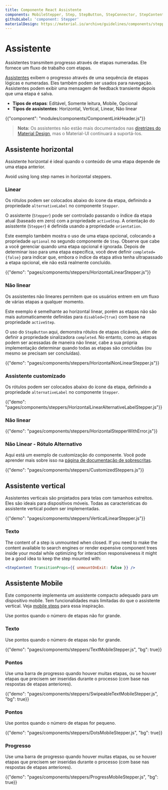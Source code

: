 ```yaml
---
title: Componente React Assistente
components: MobileStepper, Step, StepButton, StepConnector, StepContent, StepIcon, StepLabel, Stepper
githubLabel: 'component: Stepper'
materialDesign: https://material.io/archive/guidelines/components/steppers.html
---
```


# Assistente

<p class="description">Assistentes transmitem progresso através de etapas numeradas. Ele fornece um fluxo de trabalho com etapas.</p>

[Assistentes](https://material.io/archive/guidelines/components/steppers.html) exibem o progresso através de uma sequência de etapas lógicas e numeradas. Eles também podem ser usados para navegação. Assistentes podem exibir uma mensagem de feedback transiente depois que uma etapa é salva.

- **Tipos de etapas**: Editável, Somente leitura, Mobile, Opcional
- **Tipos de assistentes**: Horizontal, Vertical, Linear, Não linear

{{"component": "modules/components/ComponentLinkHeader.js"}}

> **Nota:** Os assistentes não estão mais documentados nas [diretrizes do Material Design](https://material.io/), mas o Material-UI continuará a suportá-los.

## Assistente horizontal

Assistente horizontal é ideal quando o conteúdo de uma etapa depende de uma etapa anterior.

Avoid using long step names in horizontal steppers.

### Linear

Os rótulos podem ser colocados abaixo do ícone da etapa, definindo a propriedade `alternativeLabel` no componente `Stepper`.

O assistente (`Stepper`) pode ser controlado passando o índice da etapa atual (baseado em zero) com a propriedade `activeStep`. A orientação do asisstente (`Stepper`) é definida usando a propriedade `orientation`.

Este exemplo também mostra o uso de uma etapa opcional, colocando a propriedade `optional` no segundo componente de `Step`. Observe que cabe a você gerenciar quando uma etapa opcional é ignorada. Depois de determinar isso para uma etapa específica, você deve definir `completed={false}` para indicar que, embora o índice da etapa ativa tenha ultrapassado a etapa opcional, ele não está realmente concluído.

{{"demo": "pages/components/steppers/HorizontalLinearStepper.js"}}

### Não linear

Os assistentes não lineares permitem que os usuários entrem em um fluxo de várias etapas a qualquer momento.

Este exemplo é semelhante ao horizontal linear, porém as etapas não são mais automaticamente definidas para `disabled={true}` com base na propriedade `activeStep`.

O uso do `StepButton` aqui, demonstra rótulos de etapas clicáveis, além de definir a propriedade sinalizadora `completed`. No entanto, como as etapas podem ser acessadas de maneira não linear, cabe a sua própria implementação determinar quando todas as etapas são concluídas (ou mesmo se precisam ser concluídas).

{{"demo": "pages/components/steppers/HorizontalNonLinearStepper.js"}}

### Assistente customizado

Os rótulos podem ser colocados abaixo do ícone da etapa, definindo a propriedade `alternativeLabel` no componente `Stepper`.

{{"demo": "pages/components/steppers/HorizontalLinearAlternativeLabelStepper.js"}}

### Não linear

{{"demo": "pages/components/steppers/HorizontalStepperWithError.js"}}

### Não Linear - Rótulo Alternativo

Aqui está um exemplo de customização do componente. Você pode aprender mais sobre isso na [página de documentação de sobrescritas](/customization/how-to-customize/).

{{"demo": "pages/components/steppers/CustomizedSteppers.js"}}

## Assistente vertical

Assistentes verticais são projetados para telas com tamanhos estreitos. Eles são ideais para dispositivos móveis. Todas as características do assistente vertical podem ser implementadas.

{{"demo": "pages/components/steppers/VerticalLinearStepper.js"}}

### Texto

The content of a step is unmounted when closed. If you need to make the content available to search engines or render expensive component trees inside your modal while optimizing for interaction responsiveness it might be a good idea to keep the step mounted with:

```jsx
<StepContent TransitionProps={{ unmountOnExit: false }} />
```

## Assistente Mobile

Este componente implementa um assistente compacto adequado para um dispositivo mobile. Tem funcionalidades mais limitadas do que o assistente vertical. Veja [mobile steps](https://material.io/archive/guidelines/components/steppers.html#steppers-types-of-steps) para essa inspiração.

Use pontos quando o número de etapas não for grande.

### Texto

Use pontos quando o número de etapas não for grande.

{{"demo": "pages/components/steppers/TextMobileStepper.js", "bg": true}}

### Pontos

Use uma barra de progresso quando houver muitas etapas, ou se houver etapas que precisem ser inseridas durante o processo (com base nas respostas de etapas anteriores).

{{"demo": "pages/components/steppers/SwipeableTextMobileStepper.js", "bg": true}}

### Pontos

Use pontos quando o número de etapas for pequeno.

{{"demo": "pages/components/steppers/DotsMobileStepper.js", "bg": true}}

### Progresso

Use uma barra de progresso quando houver muitas etapas, ou se houver etapas que precisem ser inseridas durante o processo (com base nas respostas de etapas anteriores).

{{"demo": "pages/components/steppers/ProgressMobileStepper.js", "bg": true}}
